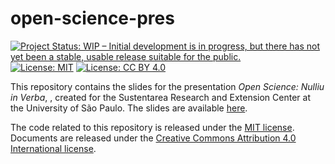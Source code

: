 # open-science-pres

<!-- badges: start -->
[![Project Status: WIP – Initial development is in progress, but there
has not yet been a stable, usable release suitable for the
public.](https://www.repostatus.org/badges/latest/wip.svg)](https://www.repostatus.org/#wip)
[![License:
MIT](https://img.shields.io/badge/license-MIT-green)](https://choosealicense.com/licenses/mit/)
[![License: CC BY
4.0](https://img.shields.io/badge/License-CC_BY_4.0-lightgrey.svg)](https://creativecommons.org/licenses/by/4.0/)
<!-- badges: end -->

This repository contains the slides for the presentation _Open Science: Nulliu in Verba_, , created for the Sustentarea Research and Extension Center at the University of São Paulo. The slides are available  [here](https://danielvartan.github.io/open-science-pres/).

The code related to this repository is released under the [MIT
license](https://opensource.org/license/mit/). Documents are released under the [Creative Commons Attribution 4.0 International
license](https://creativecommons.org/licenses/by/4.0/).
